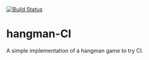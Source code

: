 [![Build Status](https://travis-ci.org/litdarya/hangman-CI.svg?branch=master)](https://travis-ci.org/litdarya/hangman-CI)


# hangman-CI
A simple implementation of a hangman game to try CI.
